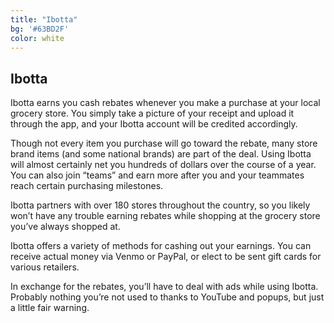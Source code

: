 ```yaml
---
title: "Ibotta"
bg: '#63BD2F'
color: white
---
```


## Ibotta

Ibotta earns you cash rebates whenever you make a purchase at your local grocery store. You simply take a picture of your receipt and upload it through the app, and your Ibotta account will be credited accordingly. 

Though not every item you purchase will go toward the rebate, many store brand items (and some national brands) are part of the deal. Using Ibotta will almost certainly net you hundreds of dollars over the course of a year. You can also join “teams” and earn more after you and your teammates reach certain purchasing milestones. 

Ibotta partners with over 180 stores throughout the country, so you likely won’t have any trouble earning rebates while shopping at the grocery store you’ve always shopped at.

Ibotta offers a variety of methods for cashing out your earnings. You can receive actual money via Venmo or PayPal, or elect to be sent gift cards for various retailers.

In exchange for the rebates, you’ll have to deal with ads while using Ibotta. Probably nothing you’re not used to thanks to YouTube and popups, but just a little fair warning.